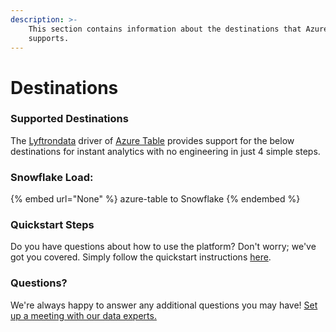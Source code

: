 ```yaml
---
description: >-
    This section contains information about the destinations that Azure Table
    supports.
---
```


# Destinations

### Supported Destinations

The [Lyftrondata](https://www.lyftrondata.com/) driver of [Azure Table](None) provides support for the below destinations for instant analytics with no engineering in just 4 simple steps.

### Snowflake Load:

{% embed url="None" %}
azure-table to Snowflake
{% endembed %}

### Quickstart Steps

Do you have questions about how to use the platform? Don't worry; we've got you covered. Simply follow the quickstart instructions [here](README.md).

### Questions? <a href="#questions" id="questions"></a>

We're always happy to answer any additional questions you may have! [Set up a meeting with our data experts.](https://www.lyftrondata.com/book-a-meeting/)
